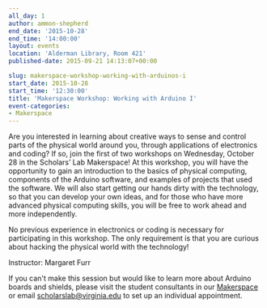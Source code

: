 ```yaml
---
all_day: 1
author: ammon-shepherd
end_date: '2015-10-28'
end_time: '14:00:00'
layout: events
location: 'Alderman Library, Room 421'
published-date: 2015-09-21 14:13:07+00:00

slug: makerspace-workshop-working-with-arduinos-i
start_date: 2015-10-28
start_time: '12:30:00'
title: 'Makerspace Workshop: Working with Arduino I'
event-categories:
- Makerspace
---
```


Are you interested in learning about creative ways to sense and control parts of the physical world around you, through applications of electronics and coding? If so, join the first of two workshops on Wednesday, October 28 in the Scholars’ Lab Makerspace! At this workshop, you will have the opportunity to gain an introduction to the basics of physical computing, components of the Arduino software, and examples of projects that used the software. We will also start getting our hands dirty with the technology, so that you can develop your own ideas, and for those who have more advanced physical computing skills, you will be free to work ahead and more independently.




No previous experience in electronics or coding is necessary for participating in this workshop. The only requirement is that you are curious about hacking the physical world with the technology!


Instructor: Margaret Furr

If you can't make this session but would like to learn more about Arduino boards and shields, please visit the student consultants in our [Makerspace](http://scholarslab.org/makerspace/) or email [scholarslab@virginia.edu](mailto:scholarslab@virginia.edu) to set up an individual appointment.

